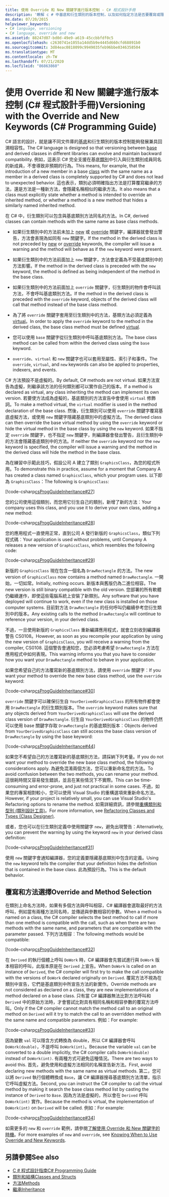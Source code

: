 ```yaml
---
title: 使用 Override 和 New 關鍵字進行版本控制 - C# 程式設計手冊
description: '瞭解 c # 中基底和衍生類別的版本控制，以及如何指定方法是否要覆寫或隱藏繼承的方法。'
ms.date: 07/20/2015
helpviewer_keywords:
- C# language, versioning
- C# language, override and new
ms.assetid: 88247d07-bd0d-49e9-a619-45ccbbfdf0c5
ms.openlocfilehash: c2630741e1055a14dd5b9e4445d660cfd68891b0
ms.sourcegitcommit: 3d84eac0818099c9949035feb96bbe0346358504
ms.translationtype: MT
ms.contentlocale: zh-TW
ms.lasthandoff: 07/21/2020
ms.locfileid: "86863860"
---
```

# <a name="versioning-with-the-override-and-new-keywords-c-programming-guide"></a><span data-ttu-id="14b9b-103">使用 Override 和 New 關鍵字進行版本控制 (C# 程式設計手冊)</span><span class="sxs-lookup"><span data-stu-id="14b9b-103">Versioning with the Override and New Keywords (C# Programming Guide)</span></span>
<span data-ttu-id="14b9b-104">C# 語言的設計，就是讓不同文件庫的[基底](../../language-reference/keywords/base.md)和衍生類別的版本控制能夠發展兼具回溯相容性。</span><span class="sxs-lookup"><span data-stu-id="14b9b-104">The C# language is designed so that versioning between [base](../../language-reference/keywords/base.md) and derived classes in different libraries can evolve and maintain backward compatibility.</span></span> <span data-ttu-id="14b9b-105">例如，這表示 C# 完全支援在基底[類別](../../language-reference/keywords/class.md)中引入與衍生類別成員同名的新成員，不會導致非預期的行為。</span><span class="sxs-lookup"><span data-stu-id="14b9b-105">This means, for example, that the introduction of a new member in a base [class](../../language-reference/keywords/class.md) with the same name as a member in a derived class is completely supported by C# and does not lead to unexpected behavior.</span></span> <span data-ttu-id="14b9b-106">這也表示，類別必須明確指出方法是打算覆寫繼承的方法，還是方法是一種新方法，會隱藏名稱相似的繼承方法。</span><span class="sxs-lookup"><span data-stu-id="14b9b-106">It also means that a class must explicitly state whether a method is intended to override an inherited method, or whether a method is a new method that hides a similarly named inherited method.</span></span>  
  
 <span data-ttu-id="14b9b-107">在 C# 中，衍生類別可以包含與基底類別方法同名的方法。</span><span class="sxs-lookup"><span data-stu-id="14b9b-107">In C#, derived classes can contain methods with the same name as base class methods.</span></span>  

- <span data-ttu-id="14b9b-108">如果衍生類別中的方法前未加上 [new](../../language-reference/keywords/new-modifier.md) 或 [override](../../language-reference/keywords/override.md) 關鍵字，編譯器就會發出警告，方法會表現為如同有 `new` 關鍵字。</span><span class="sxs-lookup"><span data-stu-id="14b9b-108">If the method in the derived class is not preceded by [new](../../language-reference/keywords/new-modifier.md) or [override](../../language-reference/keywords/override.md) keywords, the compiler will issue a warning and the method will behave as if the `new` keyword were present.</span></span>  
  
- <span data-ttu-id="14b9b-109">如果衍生類別中的方法前面加上 `new` 關鍵字，方法會定義為不受基底類別中的方法影響。</span><span class="sxs-lookup"><span data-stu-id="14b9b-109">If the method in the derived class is preceded with the `new` keyword, the method is defined as being independent of the method in the base class.</span></span>  
  
- <span data-ttu-id="14b9b-110">如果衍生類別中的方法前面加上 `override` 關鍵字，衍生類別的物件會呼叫該方法，不會呼叫基底類別方法。</span><span class="sxs-lookup"><span data-stu-id="14b9b-110">If the method in the derived class is preceded with the `override` keyword, objects of the derived class will call that method instead of the base class method.</span></span>  

- <span data-ttu-id="14b9b-111">為了將 `override` 關鍵字套用至衍生類別中的方法，基類方法必須定義為[virtual](../../language-reference/keywords/virtual.md)。</span><span class="sxs-lookup"><span data-stu-id="14b9b-111">In order to apply the `override` keyword to the method in the derived class, the base class method must be defined [virtual](../../language-reference/keywords/virtual.md).</span></span>
  
- <span data-ttu-id="14b9b-112">您可以使用 `base` 關鍵字從衍生類別中呼叫基底類別方法。</span><span class="sxs-lookup"><span data-stu-id="14b9b-112">The base class method can be called from within the derived class using the `base` keyword.</span></span>  
  
- <span data-ttu-id="14b9b-113">`override`、`virtual` 和 `new` 關鍵字也可以套用至屬性、索引子和事件。</span><span class="sxs-lookup"><span data-stu-id="14b9b-113">The `override`, `virtual`, and `new` keywords can also be applied to properties, indexers, and events.</span></span>  
  
 <span data-ttu-id="14b9b-114">C# 方法預設不是虛擬的。</span><span class="sxs-lookup"><span data-stu-id="14b9b-114">By default, C# methods are not virtual.</span></span> <span data-ttu-id="14b9b-115">如果方法宣告為虛擬，則繼承該方法的任何類別都可以實作自己的版本。</span><span class="sxs-lookup"><span data-stu-id="14b9b-115">If a method is declared as virtual, any class inheriting the method can implement its own version.</span></span> <span data-ttu-id="14b9b-116">若要使方法成為虛擬的，基底類別的方法宣告中會使用 `virtual` 修飾詞。</span><span class="sxs-lookup"><span data-stu-id="14b9b-116">To make a method virtual, the `virtual` modifier is used in the method declaration of the base class.</span></span> <span data-ttu-id="14b9b-117">然後，衍生類別可以使用 `override` 關鍵字覆寫基底虛擬方法，或使用 `new` 關鍵字隱藏基底類別中的虛擬方法。</span><span class="sxs-lookup"><span data-stu-id="14b9b-117">The derived class can then override the base virtual method by using the `override` keyword or hide the virtual method in the base class by using the `new` keyword.</span></span> <span data-ttu-id="14b9b-118">如果不指定 `override` 關鍵字，也不指定 `new` 關鍵字，則編譯器會發出警告，且衍生類別中的方法會隱藏基底類別中的方法。</span><span class="sxs-lookup"><span data-stu-id="14b9b-118">If neither the `override` keyword nor the `new` keyword is specified, the compiler will issue a warning and the method in the derived class will hide the method in the base class.</span></span>  
  
 <span data-ttu-id="14b9b-119">為在練習中示範此技巧，假設公司 A 建立了類別 `GraphicsClass`，為您的程式所用。</span><span class="sxs-lookup"><span data-stu-id="14b9b-119">To demonstrate this in practice, assume for a moment that Company A has created a class named `GraphicsClass`, which your program uses.</span></span> <span data-ttu-id="14b9b-120">以下即為 `GraphicsClass`：</span><span class="sxs-lookup"><span data-stu-id="14b9b-120">The following is `GraphicsClass`:</span></span>  
  
 [!code-csharp[csProgGuideInheritance#27](~/samples/snippets/csharp/VS_Snippets_VBCSharp/csProgGuideInheritance/CS/Inheritance.cs#27)]  
  
 <span data-ttu-id="14b9b-121">您的公司使用這個類別，而您用它衍生自己的類別，新增了新的方法︰</span><span class="sxs-lookup"><span data-stu-id="14b9b-121">Your company uses this class, and you use it to derive your own class, adding a new method:</span></span>  
  
 [!code-csharp[csProgGuideInheritance#28](~/samples/snippets/csharp/VS_Snippets_VBCSharp/csProgGuideInheritance/CS/Inheritance.cs#28)]  
  
 <span data-ttu-id="14b9b-122">您的應用程式一直使用正常，直到公司 A 發行新版的 `GraphicsClass`，類似下列程式碼︰</span><span class="sxs-lookup"><span data-stu-id="14b9b-122">Your application is used without problems, until Company A releases a new version of `GraphicsClass`, which resembles the following code:</span></span>  
  
 [!code-csharp[csProgGuideInheritance#29](~/samples/snippets/csharp/VS_Snippets_VBCSharp/csProgGuideInheritance/CS/Inheritance.cs#29)]  
  
 <span data-ttu-id="14b9b-123">新版的 `GraphicsClass` 現在包含一個名為 `DrawRectangle` 的方法。</span><span class="sxs-lookup"><span data-stu-id="14b9b-123">The new version of `GraphicsClass` now contains a method named `DrawRectangle`.</span></span> <span data-ttu-id="14b9b-124">一開始，一切如常。</span><span class="sxs-lookup"><span data-stu-id="14b9b-124">Initially, nothing occurs.</span></span> <span data-ttu-id="14b9b-125">新版本與舊版仍為二進位相容。</span><span class="sxs-lookup"><span data-stu-id="14b9b-125">The new version is still binary compatible with the old version.</span></span> <span data-ttu-id="14b9b-126">您部署的所有軟體仍繼續運作，即使這些電腦系統上安裝了新類別。</span><span class="sxs-lookup"><span data-stu-id="14b9b-126">Any software that you have deployed will continue to work, even if the new class is installed on those computer systems.</span></span> <span data-ttu-id="14b9b-127">目前對方法 `DrawRectangle` 的任何呼叫仍繼續參考您衍生類別中的版本。</span><span class="sxs-lookup"><span data-stu-id="14b9b-127">Any existing calls to the method `DrawRectangle` will continue to reference your version, in your derived class.</span></span>  
  
 <span data-ttu-id="14b9b-128">不過，一旦使用新版的 `GraphicsClass` 重新編譯應用程式，就會立刻收到編譯器警告 CS0108。</span><span class="sxs-lookup"><span data-stu-id="14b9b-128">However, as soon as you recompile your application by using the new version of `GraphicsClass`, you will receive a warning from the compiler, CS0108.</span></span> <span data-ttu-id="14b9b-129">這個警告會通知您，您必須考慮希望 `DrawRectangle` 方法在應用程式中如何表現。</span><span class="sxs-lookup"><span data-stu-id="14b9b-129">This warning informs you that you have to consider how you want your `DrawRectangle` method to behave in your application.</span></span>  
  
 <span data-ttu-id="14b9b-130">如果您希望自己的方法覆寫新的基底類別方法，請使用 `override` 關鍵字︰</span><span class="sxs-lookup"><span data-stu-id="14b9b-130">If you want your method to override the new base class method, use the `override` keyword:</span></span>  
  
 [!code-csharp[csProgGuideInheritance#30](~/samples/snippets/csharp/VS_Snippets_VBCSharp/csProgGuideInheritance/CS/Inheritance.cs#30)]  
  
 <span data-ttu-id="14b9b-131">`override` 關鍵字可以確保衍生自 `YourDerivedGraphicsClass` 的所有物件都會使用 `DrawRectangle` 的衍生類別版本。</span><span class="sxs-lookup"><span data-stu-id="14b9b-131">The `override` keyword makes sure that any objects derived from `YourDerivedGraphicsClass` will use the derived class version of `DrawRectangle`.</span></span> <span data-ttu-id="14b9b-132">衍生自 `YourDerivedGraphicsClass` 的物件仍然可以使用 base 關鍵字存取 `DrawRectangle` 的基底類別版本︰</span><span class="sxs-lookup"><span data-stu-id="14b9b-132">Objects derived from `YourDerivedGraphicsClass` can still access the base class version of `DrawRectangle` by using the base keyword:</span></span>  
  
 [!code-csharp[csProgGuideInheritance#44](~/samples/snippets/csharp/VS_Snippets_VBCSharp/csProgGuideInheritance/CS/Inheritance.cs#44)]  
  
 <span data-ttu-id="14b9b-133">如果您不希望自己的方法覆寫新的基底類別方法，請採納下列考量。</span><span class="sxs-lookup"><span data-stu-id="14b9b-133">If you do not want your method to override the new base class method, the following considerations apply.</span></span> <span data-ttu-id="14b9b-134">為避免混淆兩個方法，您可以重新命名您的方法。</span><span class="sxs-lookup"><span data-stu-id="14b9b-134">To avoid confusion between the two methods, you can rename your method.</span></span> <span data-ttu-id="14b9b-135">這很耗時間又容易發生錯誤，並且在某些情況下不實際。</span><span class="sxs-lookup"><span data-stu-id="14b9b-135">This can be time-consuming and error-prone, and just not practical in some cases.</span></span> <span data-ttu-id="14b9b-136">不過，如果您的專案相對較小，您可以使用 Visual Studio 的重構選項來重新命名方法。</span><span class="sxs-lookup"><span data-stu-id="14b9b-136">However, if your project is relatively small, you can use Visual Studio's Refactoring options to rename the method.</span></span> <span data-ttu-id="14b9b-137">如需詳細資訊，請參閱[重構類別和型別 (類別設計工具)](/visualstudio/ide/class-designer/refactoring-classes-and-types)。</span><span class="sxs-lookup"><span data-stu-id="14b9b-137">For more information, see [Refactoring Classes and Types (Class Designer)](/visualstudio/ide/class-designer/refactoring-classes-and-types).</span></span>  
  
 <span data-ttu-id="14b9b-138">或者，您也可以在衍生類別定義中使用關鍵字 `new`，避免出現警告：</span><span class="sxs-lookup"><span data-stu-id="14b9b-138">Alternatively, you can prevent the warning by using the keyword `new` in your derived class definition:</span></span>  
  
 [!code-csharp[csProgGuideInheritance#31](~/samples/snippets/csharp/VS_Snippets_VBCSharp/csProgGuideInheritance/CS/Inheritance.cs#31)]  
  
 <span data-ttu-id="14b9b-139">使用 `new` 關鍵字會通知編譯器，您的定義要隱藏基底類別中包含的定義。</span><span class="sxs-lookup"><span data-stu-id="14b9b-139">Using the `new` keyword tells the compiler that your definition hides the definition that is contained in the base class.</span></span> <span data-ttu-id="14b9b-140">此為預設行為。</span><span class="sxs-lookup"><span data-stu-id="14b9b-140">This is the default behavior.</span></span>  
  
## <a name="override-and-method-selection"></a><span data-ttu-id="14b9b-141">覆寫和方法選擇</span><span class="sxs-lookup"><span data-stu-id="14b9b-141">Override and Method Selection</span></span>  
 <span data-ttu-id="14b9b-142">在類別上命名方法時，如果有多個方法與呼叫相容，C# 編譯器會選取最好的方法呼叫，例如當有兩種方法同名時，並傳遞與參數相容的參數。</span><span class="sxs-lookup"><span data-stu-id="14b9b-142">When a method is named on a class, the C# compiler selects the best method to call if more than one method is compatible with the call, such as when there are two methods with the same name, and parameters that are compatible with the parameter passed.</span></span> <span data-ttu-id="14b9b-143">下列方法相容︰</span><span class="sxs-lookup"><span data-stu-id="14b9b-143">The following methods would be compatible:</span></span>  
  
 [!code-csharp[csProgGuideInheritance#32](~/samples/snippets/csharp/VS_Snippets_VBCSharp/csProgGuideInheritance/CS/Inheritance.cs#32)]  
  
 <span data-ttu-id="14b9b-144">在 `Derived` 的執行個體上呼叫 `DoWork` 時，C# 編譯器會先嘗試進行與 `DoWork` 版本相容的呼叫，此版本原是在 `Derived` 上宣告。</span><span class="sxs-lookup"><span data-stu-id="14b9b-144">When `DoWork` is called on an instance of `Derived`, the C# compiler will first try to make the call compatible with the versions of `DoWork` declared originally on `Derived`.</span></span> <span data-ttu-id="14b9b-145">覆寫方法不視為在類別中宣告，它們是基底類別中所宣告方法的新實作。</span><span class="sxs-lookup"><span data-stu-id="14b9b-145">Override methods are not considered as declared on a class, they are new implementations of a method declared on a base class.</span></span> <span data-ttu-id="14b9b-146">只有當 C# 編譯器無法比對方法呼叫和 `Derived` 中的原始方法時，才會嘗試比對具有相同名稱和相容參數的覆寫方法呼叫。</span><span class="sxs-lookup"><span data-stu-id="14b9b-146">Only if the C# compiler cannot match the method call to an original method on `Derived` will it try to match the call to an overridden method with the same name and compatible parameters.</span></span> <span data-ttu-id="14b9b-147">例如：</span><span class="sxs-lookup"><span data-stu-id="14b9b-147">For example:</span></span>  
  
 [!code-csharp[csProgGuideInheritance#33](~/samples/snippets/csharp/VS_Snippets_VBCSharp/csProgGuideInheritance/CS/Inheritance.cs#33)]  
  
 <span data-ttu-id="14b9b-148">因為變數 `val` 可以隱含方式轉換為 double，所以 C# 編譯器會呼叫 `DoWork(double)`，不是呼叫 `DoWork(int)`。</span><span class="sxs-lookup"><span data-stu-id="14b9b-148">Because the variable `val` can be converted to a double implicitly, the C# compiler calls `DoWork(double)` instead of `DoWork(int)`.</span></span> <span data-ttu-id="14b9b-149">有兩種方式可避免這種情況。</span><span class="sxs-lookup"><span data-stu-id="14b9b-149">There are two ways to avoid this.</span></span> <span data-ttu-id="14b9b-150">首先，避免使用和虛擬方法相同的名稱宣告新方法。</span><span class="sxs-lookup"><span data-stu-id="14b9b-150">First, avoid declaring new methods with the same name as virtual methods.</span></span> <span data-ttu-id="14b9b-151">第二，您可以將 `Derived` 執行個體轉換成 `Base`，讓 C# 編譯器搜尋基底類別方法清單，指示它呼叫虛擬方法。</span><span class="sxs-lookup"><span data-stu-id="14b9b-151">Second, you can instruct the C# compiler to call the virtual method by making it search the base class method list by casting the instance of `Derived` to `Base`.</span></span> <span data-ttu-id="14b9b-152">因為方法是虛擬的，所以會在 `Derived` 呼叫 `DoWork(int)` 實作。</span><span class="sxs-lookup"><span data-stu-id="14b9b-152">Because the method is virtual, the implementation of `DoWork(int)` on `Derived` will be called.</span></span> <span data-ttu-id="14b9b-153">例如：</span><span class="sxs-lookup"><span data-stu-id="14b9b-153">For example:</span></span>  
  
 [!code-csharp[csProgGuideInheritance#34](~/samples/snippets/csharp/VS_Snippets_VBCSharp/csProgGuideInheritance/CS/Inheritance.cs#34)]  
  
 <span data-ttu-id="14b9b-154">如需更多的 `new` 和 `override` 範例，請參閱[了解使用 Override 和 New 關鍵字的時機](./knowing-when-to-use-override-and-new-keywords.md)。</span><span class="sxs-lookup"><span data-stu-id="14b9b-154">For more examples of `new` and `override`, see [Knowing When to Use Override and New Keywords](./knowing-when-to-use-override-and-new-keywords.md).</span></span>  
  
## <a name="see-also"></a><span data-ttu-id="14b9b-155">另請參閱</span><span class="sxs-lookup"><span data-stu-id="14b9b-155">See also</span></span>

- [<span data-ttu-id="14b9b-156">C # 程式設計指南</span><span class="sxs-lookup"><span data-stu-id="14b9b-156">C# Programming Guide</span></span>](../index.md)
- [<span data-ttu-id="14b9b-157">類別和結構</span><span class="sxs-lookup"><span data-stu-id="14b9b-157">Classes and Structs</span></span>](./index.md)
- [<span data-ttu-id="14b9b-158">方法</span><span class="sxs-lookup"><span data-stu-id="14b9b-158">Methods</span></span>](./methods.md)
- [<span data-ttu-id="14b9b-159">繼承</span><span class="sxs-lookup"><span data-stu-id="14b9b-159">Inheritance</span></span>](./inheritance.md)
